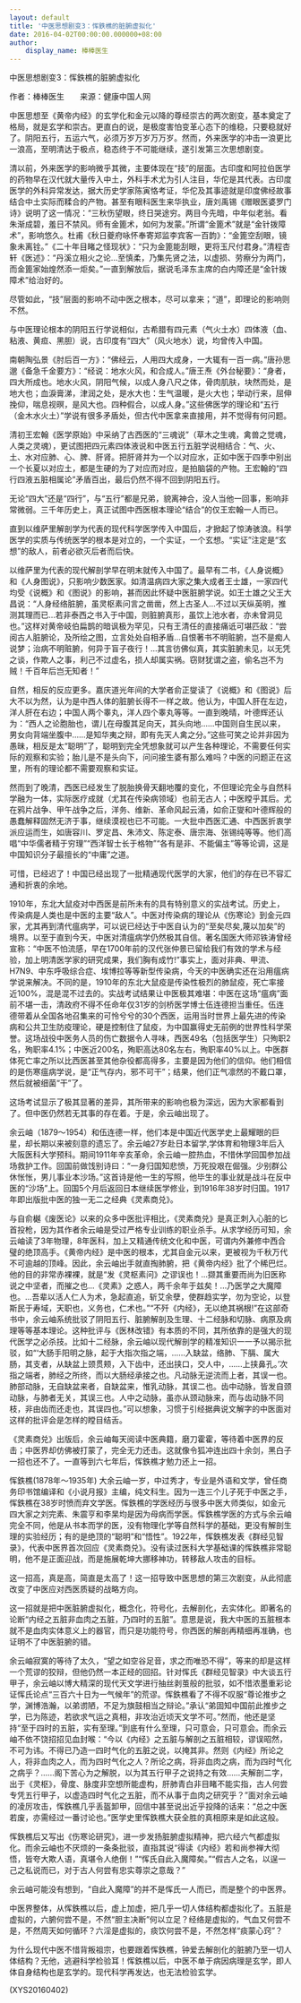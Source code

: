 ```yaml
---
layout: default
title: '中医思想剧变3：恽鉄樵的脏腑虚拟化'
date: 2016-04-02T00:00:00.000000+08:00
author:
    display_name: 棒棒医生
---
```


中医思想剧变3：恽鉄樵的脏腑虚拟化

作者：棒棒医生　　来源：健康中国人网

中医思想至《黄帝内经》的玄学化和金元以降的尊经崇古的两次剧变，基本奠定了格局，就是玄学和崇古。更直白的说，是极度害怕变革心态下的维稳，只要稳就好了。阴阳五行，五运六气，必须万岁万岁万万岁。然而，外来医学的冲击一浪更比一浪高，至明清达于极点，稳态终于不可能继续，遂引发第三次思想剧变。

清以前，外来医学的影响微乎其微，主要体现在“技”的层面。古印度和阿拉伯医学的药物早在汉代就大量传入中土，外科手术尤为引人注目，华佗是其代表。古印度医学的外科异常发达，据大历史学家陈寅恪考证，华佗及其事迹就是印度佛经故事结合中土实际而糅合的产物。甚至有眼科医生来华执业，唐刘禹锡《赠眼医婆罗门诗》说明了这一情况：“三秋伤望眼，终日哭途穷。两目今先暗，中年似老翁。看朱渐成碧，羞日不禁风。师有金篦术，如何为发蒙。”所谓“金篦术”就是“金针拨障术”，影响悠久。杜甫《秋日夔府咏怀奉寄郑监李宾客一百韵》：“金篦空刮眼，镜象未离铨。”《二十年目睹之怪现状》：“只为金篦能刮眼，更将玉尺付君身。”清程杏轩《医述》：“丹溪立相火之论...至慎柔，乃集先贤之法，以虚损、劳瘵分为两门，而金篦家始煌然添一炬矣。”一直到解放后，据说毛泽东主席的白内障还是“金针拨障术”给治好的。

尽管如此，“技”层面的影响不动中医之根本，尽可以拿来；“道”，即理论的影响则不然。

与中医理论根本的阴阳五行学说相似，古希腊有四元素（气火土水）四体液（血、粘液、黄疸、黑胆）说，古印度有“四大”（风火地水）说，均曾传入中国。

南朝陶弘景《肘后百一方》：“佛经云，人用四大成身，一大辄有一百一病。”唐孙思邈《备急千金要方》：“经说：地水火风，和合成人。”唐王焘《外台秘要》：“身者，四大所成也。地水火风，阴阳气候，以成人身八尺之体，骨肉肌肤，块然而处，是地大也；血淚膏涕，津润之处，是水大也：生气温暖，是火大也；举动行来，屈伸挽仰，喘息视暝，是风大也。四种假合，以成人身。”这些佛医学的理论和“五行（金木水火土）”学说有很多矛盾处，但古代中医拿来直接用，并不觉得有何问题。

清初王宏翰《医学原始》中采纳了古西医的“三魂说”（草木之生魂，禽兽之觉魂，人类之灵魂），更试图把四元素四体液说和中医五行五脏学说相结合：气、火、土、水对应肺、心、脾、肝肾。把肝肾并为一个以对应水，正如中医于四季中别出一个长夏以对应土，都是生硬的为了对应而对应，是拍脑袋的产物。王宏翰的“四行四液五脏相属论”矛盾百出，最后仍然不得不回到阴阳五行。

无论“四大”还是“四行”，与“五行”都是兄弟，貌离神合，没人当他一回事，影响非常微弱。三千年历史上，真正试图中西医根本理论“结合”的仅王宏翰一人而已。

直到以维萨里解剖学为代表的现代科学医学传入中国后，才掀起了惊涛骇浪。科学医学的实质与传统医学的根本是对立的，一个实证，一个玄想。“实证”注定是“玄想”的敌人，前者必欲灭后者而后快。

以维萨里为代表的现代解剖学早在明末就传入中国了。最早有二书，《人身说概》和《人身图说》，只影响少数医家。如清温病四大家之集大成者王士雄，一家四代均受《说概》和《图说》的影响，甚而因此怀疑中医脏腑学说。如王士雄之父王大昌说：“人身经络脏腑，虽灵枢素问言之凿凿，然上古圣人...不过以天纵英明，推测其理而已...若非泰西之书入于中国，则脏腑真形，虽饮上池水者，亦未曾洞见也。”这样对黄帝岐伯扁鹊的暗讽极为罕见，只有王清任的直接痛诋可堪匹敌：“尝阅古人脏腑论，及所绘之图，立言处处自相矛盾...自恨著书不明赃腑，岂不是痴人说梦；治病不明赃腑，何异于盲子夜行！...其言彷佛似真，其实脏腑未见，以无凭之谈，作欺人之事，利己不过虚名，损人却属实祸。窃财犹谓之盗，偷名岂不为贼！千百年后岂无知者！”

自然，相反的反应更多。嘉庆道光年间的大学者俞正燮读了《说概》和《图说》后大不以为然，认为是中西人体的脏腑长得不一样之故。他认为，中国人肝在左边，洋人肝在右边；中国人两个睾丸，洋人四个睾丸等等。一直到晚晴，叶德辉还认为：“西人之论胞胎也，谓儿在母腹其足向天，其头向地……中国则自生民以来，男女向背端坐腹中……是知华夷之辩，即有先天人禽之分。”这些可笑之论并非因为愚昧，相反是太“聪明”了，聪明到完全凭想象就可以产生各种理论，不需要任何实际的观察和实验；胎儿是不是头向下，问问接生婆有那么难吗？中医的问题正在这里，所有的理论都不需要观察和实证。

然而到了晚清，西医已经发生了脱胎换骨天翻地覆的变化，不但理论完全与自然科学融为一体，实际医疗成就（尤其在传染病领域）也前无古人；中医瞠乎其后。尤在鸦片战争、甲午战争之后，洋务、维新、革命风起云涌，如俞正燮和叶德辉般的愚蠢解释固然无济于事，继续漠视也已不可能。一大批中西医汇通、中西医折衷学派应运而生，如唐容川、罗定昌、朱沛文、陈定泰、唐宗海、张锡纯等等。他们高唱“中华儒者精于穷理”“西洋智士长于格物”“各有是非、不能偏主”等等论调，这是中国知识分子最擅长的“中庸”之道。

可惜，已经迟了！中国已经出现了一批精通现代医学的大家，他们的存在已不容汇通和折衷的余地。

1910年，东北大鼠疫对中西医是前所未有的具有特别意义的实战考试。历史上，传染病是人类也是中医的主要“敌人”。中医对传染病的理论从《伤寒论》到金元四家，尤其再到清代瘟病学，可以说已经达于中医自认为的“至矣尽矣,蔑以加矣”的境界。以至于直到今天，中医对清瘟病学仍然极其自信。著名国医大师邓铁涛曾经宣称：“中医不怕流感，早在1700年前的汉代张仲景已留给我们有效的学术与经验，加上明清医学家的研究成果，我们胸有成竹!”事实上，面对非典、甲流、H7N9、中东呼吸综合症、埃博拉等等新型传染病，今天的中医确实还在沿用瘟病学说来解决。不同的是，1910年的东北大鼠疫是传染性极烈的肺鼠疫，死亡率接近100%，混是混不过去的。实战考试结果让中医极其难堪：中医在这场“瘟病”面前不堪一击，清政府不得不任命年仅31岁的剑桥医学博士伍连德担当重任。伍连德带着从全国各地召集来的可怜兮兮的30个西医，运用当时世界上最先进的传染病和公共卫生防疫理论，硬是控制住了鼠疫，为中国赢得史无前例的世界性科学荣誉。这场战役中医务人员的伤亡数据令人寻味，西医49名（包括医学生）只殉职2名，殉职率4.1%；中医近200名，殉职高达80名左右，殉职率40%以上。中医群体死亡率之所以比西医甚至其他杂役都高得多，主要是因为他们的信仰。他们相信的是伤寒瘟病学说，是“正气存内，邪不可干”；结果，他们正气凛然的不戴口罩，然后就被细菌“干”了。

这场考试显示了极其显著的差异，其所带来的影响也极为深远，因为大家都看到了。但中医仍然若无其事的存在着。于是，余云岫出现了。

余云岫（1879～1954）和伍连德一样，他们本是中国近代医学史上最耀眼的巨星，却长期以来被刻意的遗忘了。余云岫27岁赴日本留学,学体育和物理3年后入大阪医科大学预科。期间1911年辛亥革命，余云岫一腔热血，不惜休学回国参加战场救护工作。回国前做饯别诗曰：“一身归国知悲愤，万死投艰在倔强。少别群公休怅怅，男儿事业本沙场。”这首诗是他一生的写照，他毕生的事业就是战斗在反中医的“沙场”上。回国5个月后返回日本继续医学修业，到1916年38岁时归国。1917年即出版批中医的独一无二之经典《灵素商兑》。

与自俞樾《废医论》以来的众多中医批评相比，《灵素商兑》是真正刺入心脏的匕首投枪，因为其作者余云岫是受过严格专业训练的职业杀手。从求学经历可知，余云岫读了3年物理，8年医科，加上又精通传统文化和中医，可谓内外兼修中西合璧的绝顶高手。《黄帝内经》是中医的根本，尤其自金元以来，更被视为千秋万代不可逾越的顶峰。因此，余云岫出手就直掏肺腑，把《黄帝内经》批了个稀巴烂。他的目的非常赤裸裸，就是“发《灵枢素问》之谬误也！...撷其重要而尚为旧医称说之中坚者，而摧之也...《灵素》之惑人，两千余年于兹矣！...乃医学之大魔障也。...吾辈以活人仁人为术，急起直追，斩艾余孽，使群趋实学，勿为空论，以登斯民于寿域，天职也，义务也，仁术也。”“不歼《内经》，无以绝其祸根!”在这部奇书中，余云岫系统批驳了阴阳五行、脏腑解剖及生理、十二经脉和切脉、病原及病理等等基本理论。这种批评与《医林改错》有本质的不同，其所依靠的是强大的现代医学之必杀技。比如十二经脉，余云岫以现代解剖学的精准知识一一予以揭示批驳，如“‘大肠手阳明之脉，起于大指次指之端，……入缺盆，络肺、下膈、属大肠，其支者，从缺盆上颈贯颊，入下齿中，还出挟口，交人中，……上挟鼻孔。’次指之端者，肺经之所终，而以大肠经承接之也。凡动脉无逆流而上者，其误一也。肺部动脉，无自缺盆来者，自缺盆来，惟乳动脉，其误二也。齿中动脉，皆发自颈动脉，与肺者无关，其误三也。人中之动脉，虽亦从颈动脉来，而与齿动脉不同枝，非由齿而还走也，其误四也。”可以想象，习惯于引经据典说文解字的中医面对这样的批评会是怎样的瞠目结舌。

《灵素商兑》出版后，余云岫每天阅读中医典籍，磨刀霍霍，等待着中医界的反击；中医界却仿佛被打蒙了，完全无力还击。这就像令狐冲连出四十余剑，黑白子一招也还不了。一直等到六七年后，恽鉄樵才勉力还上一招。

恽鉄樵(1878年～1935年) 大余云岫一岁，中过秀才，专业是外语和文学，曾任商务印书馆编译和《小说月报》主编，纯文科生。因为一连三个儿子死于中医之手，恽鉄樵在38岁时愤而弃文学医。恽鉄樵的学医经历与很多中医大师类似，如金元四大家之刘完素、朱震亨和李杲均是因为母病而学医。恽鉄樵学医的方式与余云岫完全不同，他是从书本而学的医，没有物理化学等自然科学的基础，更没有解剖生理的实验经历；有的是绝顶的“聪明”和“悟性”。1922年，恽鉄樵发表《群经见智录》，代表中医界首次回应《灵素商兑》。没有读过医科大学基础课的恽鉄樵非常聪明，他不是正面迎战，而是施展乾坤大挪移神功，转移敌人攻击的目标。

这一招高，真是高，简直是太高了！这一招导致中医思想的第三次剧变，从此彻底改变了中医应对西医质疑的战略方向。

这一招就是把中医脏腑虚拟化，概念化，符号化，去解剖化，去实体化。即著名的论断“内经之五脏非血肉之五脏，乃四时的五脏”。意思是说，我大中医的五脏根本就不是血肉实体意义上的器官，而只是功能符号，你西医的解剖再精细再准确，也证明不了中医脏腑的错。

余云岫寂寞的等待了太久，“望之如空谷足音，求之而唯恐不得”，等来的却是这样一个荒谬的狡辩，但他仍然一本正经的回招。针对恽氏《群经见智录》中大谈五行甲子，余云岫以博大精深的现代天文学进行抽丝剥茧般的批驳，如不惜浓墨重彩论证恽氏论点“三百六十日为一气候年”的荒谬。恽鉄樵看了不得不叹服“尊论推步之学，渊博浩瀚，以弟谫陋，不足为旗鼓相当之辩论。”承认“弟固知中国前此推步之学，已为陈迹，若欲求气运之真相，非攻治近顷天文学不可。”然而，他还是坚持“至于四时的五脏，实有至理。”到底有什么至理，只可意会，只可意会。而余云岫不依不饶招招见血封喉：“今以《内经》之五脏与解剖之五脏相较，谬误昭然，不可为讳。不得已乃造一四时气化的五脏之说，以掩其非。然则《内经》所论之人，将非血肉之人，而为四时气化之人？所论之病，将非血肉之病，而为四时气化之病乎？......阁下苦心为之解脱，以为其五行甲子之说持之有效......夫解剖二字，出于《灵枢》，骨度、脉度非空想所能虚构，肝肺青白非目睹不能实指，古人何尝专凭五行甲子，以虚造四时气化之五脏，而不从事于血肉之研究乎？”面对余云岫的凌厉攻击，恽鉄樵几乎丢盔卸甲，回信中甚至说出近乎投降的话来：“总之中医若废，亦需经过一番讨论也。”医学史里恽鉄樵大获全胜的真相原来是如此这般。

恽鉄樵后又写出《伤寒论研究》，进一步发扬脏腑虚拟精神，把六经六气都虚拟化。而余云岫也不厌烦的一条条批驳，直指其说“得读《内经》若和尚参禅大彻悟，皆夸大欺人语，真堪令人绝倒！”“恽氏自此入魔障矣。”“假古人之名，以逞一己之私说而已，对于古人何尝有忠实尊崇之意哉？”

余云岫可能没有想到，“自此入魔障”的并不是恽氏一人而已，而是整个的中医界。

中医界整体，从恽鉄樵以后，虚上加虚，把几乎一切人体结构都虚拟化了。五脏是虚拟的，六腑何尝不是，不然“胆主决断”何以立足？经络是虚拟的，气血又何尝不是，不然周天如何循环？六淫是虚拟的，痰饮何尝不是，不然怎样“痰蒙心窍”？

为什么现代中医不惜背叛祖宗，也要跟着恽鉄樵，钟爱去解剖化的脏腑乃至一切人体结构？无他，逃避科学检验耳！恽鉄樵以后，中医不单于病因病理是玄学，即人体自身结构也是玄学的。现代科学再发达，也无法检验玄学。

(XYS20160402)

